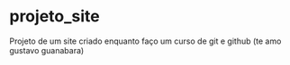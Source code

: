 # projeto_site
 Projeto de um site criado enquanto faço um curso de git e github (te amo gustavo guanabara)
